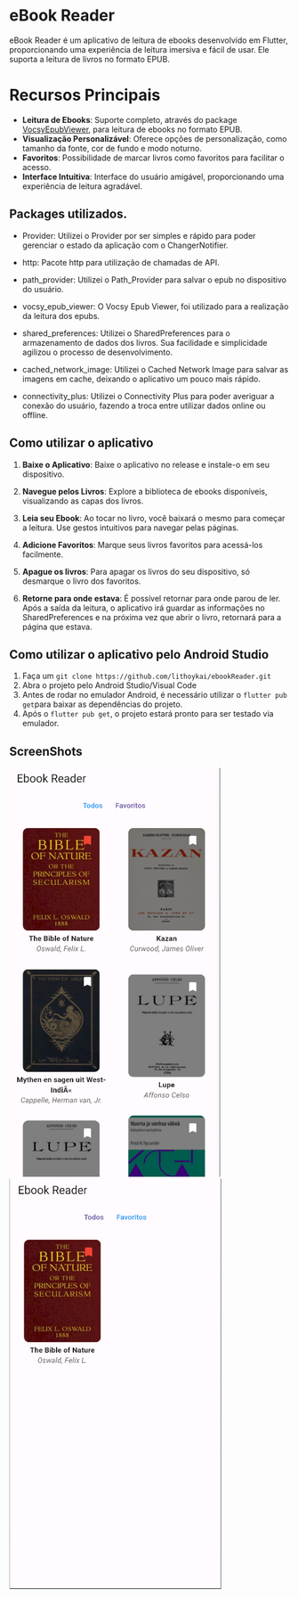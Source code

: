 # eBook Reader

eBook Reader é um aplicativo de leitura de ebooks desenvolvido em Flutter, proporcionando uma experiência de leitura imersiva e fácil de usar. Ele suporta a leitura de livros no formato EPUB.

# Recursos Principais
-   **Leitura de Ebooks**: Suporte completo, através do package [VocsyEpubViewer](https://pub.dev/packages/vocsy_epub_viewer), para leitura de ebooks no formato EPUB.
-   **Visualização Personalizável**: Oferece opções de personalização, como tamanho da fonte, cor de fundo e modo noturno.
-   **Favoritos**: Possibilidade de marcar livros como favoritos para facilitar o acesso.
-   **Interface Intuitiva**: Interface do usuário amigável, proporcionando uma experiência de leitura agradável.


## Packages utilizados.


- Provider: Utilizei o Provider por ser simples e rápido para poder gerenciar o estado da aplicação com o ChangerNotifier.

- http: Pacote http para utilização de chamadas de API. 

- path_provider: Utilizei o Path_Provider para salvar o epub no dispositivo do usuário. 

- vocsy_epub_viewer: O Vocsy Epub Viewer, foi utilizado para a realização da leitura dos epubs.

- shared_preferences: Utilizei o SharedPreferences para o armazenamento de dados dos livros. Sua facilidade e simplicidade agilizou o processo de desenvolvimento. 

- cached_network_image: Utilizei o Cached Network Image para salvar as imagens em cache, deixando o aplicativo um pouco mais rápido. 

- connectivity_plus: Utilizei o Connectivity Plus para poder averiguar a conexão do usuário, fazendo a troca entre utilizar dados online ou offline. 

## Como utilizar o aplicativo

1.  **Baixe o Aplicativo**: Baixe o aplicativo no release e instale-o em seu dispositivo.
    
2.  **Navegue pelos Livros**: Explore a biblioteca de ebooks disponíveis, visualizando as capas dos livros.
    
3.  **Leia seu Ebook**: Ao tocar no livro, você baixará o mesmo para começar a leitura. Use gestos intuitivos para navegar pelas páginas.

4.  **Adicione Favoritos**: Marque seus livros favoritos para acessá-los facilmente. 

5. **Apague os livros**: Para apagar os livros do seu dispositivo, só desmarque o livro dos favoritos.

6. **Retorne para onde estava**: É possível retornar para onde parou de ler. Após a saída da leitura, o aplicativo irá guardar as informações no SharedPreferences e na próxima vez que abrir o livro, retornará para a página que estava.
   
## Como utilizar o aplicativo pelo Android Studio

1. Faça um `git clone https://github.com/lithoykai/ebookReader.git`
2. Abra o projeto pelo Android Studio/Visual Code
3. Antes de rodar no emulador Android, é necessário utilizar o `flutter pub get`para baixar as dependências do projeto. 
4. Após o `flutter pub get`, o projeto estará pronto para ser testado via emulador. 

## ScreenShots
 ![principal](assets/imgs/books.png)
 ![fav](assets/imgs/fav.png)